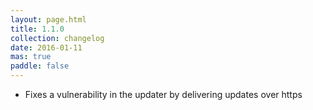 ```yaml
---
layout: page.html
title: 1.1.0
collection: changelog
date: 2016-01-11
mas: true
paddle: false
---
```


* Fixes a vulnerability in the updater by delivering updates over https
